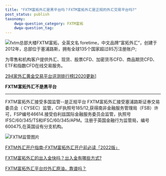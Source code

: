 ```yaml
---
title: "FXTM富拓外汇是黑平台吗？FXTM富拓外汇是正规的外汇交易平台吗?"
post_status: publish
taxonomy:
    dwqa-question_category: FXTM富拓
    dwqa-question_tag:
---
```


![fxtm总部大楼](https://we.laowei8.com/wp-content/uploads/2020/07/ea9877db33d2783e3e9f0c0249082937-2.png)FXTM富拓，全英文名 foretime，中文品牌“富拓外汇”，创建于2012年，总部位于塞浦路斯，拥有全球135个国家超过85万注册账户;

为零售和机构客户提供外汇、现货、股票CFD、加密货币CFD、商品期货CFD、ETF和指数CFD在线交易服务。

[294家外汇黄金交易平台评测排行榜\[2020更新\]](https://we.laowei8.com/294-forex-rank.html)

**FXTM富拓外汇不是黑平台**

* * *

FXTM富拓外汇接受多国监管--是正规平台 FXTM富拓外汇接受塞浦路斯证券交易委员会（ CYSEC）监管，CIF执照号185/12,获得南非金融服务管理局（FSB）许可，FSP编号46614.接受伯利兹国际金融服务委员会监管，执照号IFSC/60/345/TS和IFSC/60/345/APM。注册于英国金融行为监管局，编号600475,在英国设有分支机构。

![FXTM监管图片](https://we.laowei8.com/wp-content/uploads/2020/07/f96fa7980e062940ce024a28d0e1b522-2.jpg)

[FXTM外汇开户指南-FXTM富拓外汇开户前必读「2022版」](https://we.laowei8.com/fxtm-review.html)

[FXTM富拓外汇的出入金快吗？出入金有哪些方式?](https://we.laowei8.com/question/fxtm-draw-money)

[FXTM富拓外汇平台炒外汇原油，靠谱吗？](https://we.laowei8.com/question/fxtm-forex-trading)
